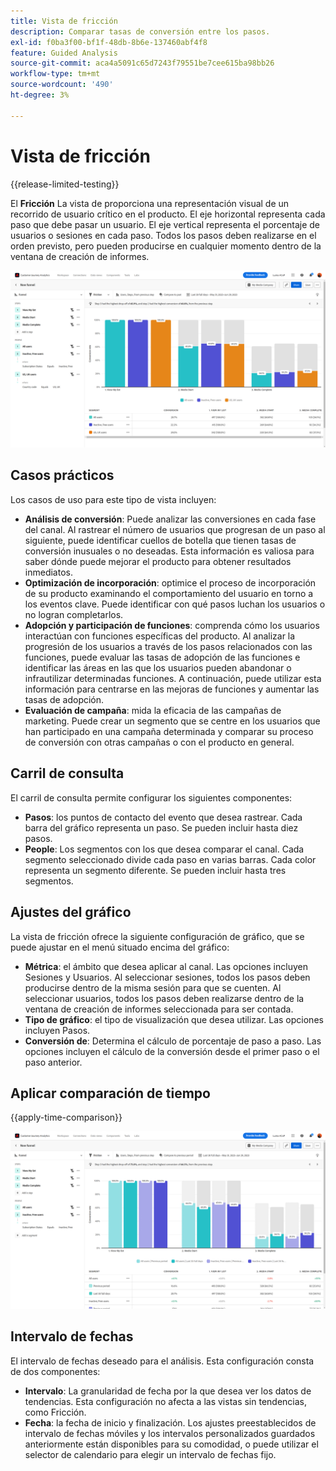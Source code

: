 ```yaml
---
title: Vista de fricción
description: Comparar tasas de conversión entre los pasos.
exl-id: f0ba3f00-bf1f-48db-8b6e-137460abf4f8
feature: Guided Analysis
source-git-commit: aca4a5091c65d7243f79551be7cee615ba98bb26
workflow-type: tm+mt
source-wordcount: '490'
ht-degree: 3%

---
```


# Vista de fricción

{{release-limited-testing}}

El **Fricción** La vista de proporciona una representación visual de un recorrido de usuario crítico en el producto. El eje horizontal representa cada paso que debe pasar un usuario. El eje vertical representa el porcentaje de usuarios o sesiones en cada paso. Todos los pasos deben realizarse en el orden previsto, pero pueden producirse en cualquier momento dentro de la ventana de creación de informes.

![Fricción](../assets/friction.png)

## Casos prácticos

Los casos de uso para este tipo de vista incluyen:

* **Análisis de conversión**: Puede analizar las conversiones en cada fase del canal. Al rastrear el número de usuarios que progresan de un paso al siguiente, puede identificar cuellos de botella que tienen tasas de conversión inusuales o no deseadas. Esta información es valiosa para saber dónde puede mejorar el producto para obtener resultados inmediatos.
* **Optimización de incorporación**: optimice el proceso de incorporación de su producto examinando el comportamiento del usuario en torno a los eventos clave. Puede identificar con qué pasos luchan los usuarios o no logran completarlos.
* **Adopción y participación de funciones**: comprenda cómo los usuarios interactúan con funciones específicas del producto. Al analizar la progresión de los usuarios a través de los pasos relacionados con las funciones, puede evaluar las tasas de adopción de las funciones e identificar las áreas en las que los usuarios pueden abandonar o infrautilizar determinadas funciones. A continuación, puede utilizar esta información para centrarse en las mejoras de funciones y aumentar las tasas de adopción.
* **Evaluación de campaña**: mida la eficacia de las campañas de marketing. Puede crear un segmento que se centre en los usuarios que han participado en una campaña determinada y comparar su proceso de conversión con otras campañas o con el producto en general.

## Carril de consulta

El carril de consulta permite configurar los siguientes componentes:

* **Pasos**: los puntos de contacto del evento que desea rastrear. Cada barra del gráfico representa un paso. Se pueden incluir hasta diez pasos.
* **People**: Los segmentos con los que desea comparar el canal. Cada segmento seleccionado divide cada paso en varias barras. Cada color representa un segmento diferente. Se pueden incluir hasta tres segmentos.

## Ajustes del gráfico

La vista de fricción ofrece la siguiente configuración de gráfico, que se puede ajustar en el menú situado encima del gráfico:

* **Métrica**: el ámbito que desea aplicar al canal. Las opciones incluyen Sesiones y Usuarios. Al seleccionar sesiones, todos los pasos deben producirse dentro de la misma sesión para que se cuenten. Al seleccionar usuarios, todos los pasos deben realizarse dentro de la ventana de creación de informes seleccionada para ser contada.
* **Tipo de gráfico**: el tipo de visualización que desea utilizar. Las opciones incluyen Pasos.
* **Conversión de**: Determina el cálculo de porcentaje de paso a paso. Las opciones incluyen el cálculo de la conversión desde el primer paso o el paso anterior.

## Aplicar comparación de tiempo

{{apply-time-comparison}}

![Comparación del tiempo de fricción](../assets/friction-compare.png)

## Intervalo de fechas

El intervalo de fechas deseado para el análisis. Esta configuración consta de dos componentes:

* **Intervalo**: La granularidad de fecha por la que desea ver los datos de tendencias. Esta configuración no afecta a las vistas sin tendencias, como Fricción.
* **Fecha**: la fecha de inicio y finalización. Los ajustes preestablecidos de intervalo de fechas móviles y los intervalos personalizados guardados anteriormente están disponibles para su comodidad, o puede utilizar el selector de calendario para elegir un intervalo de fechas fijo.
